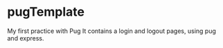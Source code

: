 # pugTemplate
My first practice with Pug
It contains a login and logout pages, using pug and express.
